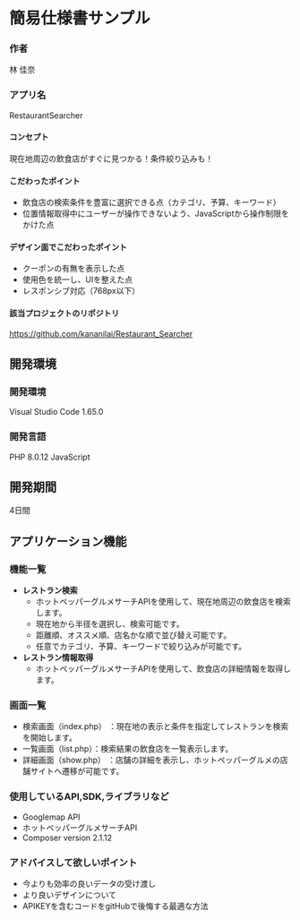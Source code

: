 # 簡易仕様書サンプル

### 作者
林 佳奈

### アプリ名
RestaurantSearcher

#### コンセプト
現在地周辺の飲食店がすぐに見つかる！条件絞り込みも！

#### こだわったポイント
- 飲食店の検索条件を豊富に選択できる点（カテゴリ、予算、キーワード）
- 位置情報取得中にユーザーが操作できないよう、JavaScriptから操作制限をかけた点

#### デザイン面でこだわったポイント
- クーポンの有無を表示した点
- 使用色を統一し、UIを整えた点
- レスポンシブ対応（768px以下）

#### 該当プロジェクトのリポジトリ
https://github.com/kananilai/Restaurant_Searcher

## 開発環境
### 開発環境
Visual Studio Code 1.65.0

### 開発言語
PHP 8.0.12 
JavaScript

## 開発期間
4日間

## アプリケーション機能

### 機能一覧
- **レストラン検索**
  - ホットペッパーグルメサーチAPIを使用して、現在地周辺の飲食店を検索します。
  - 現在地から半径を選択し、検索可能です。
  - 距離順、オススメ順、店名かな順で並び替え可能です。
  - 任意でカテゴリ、予算、キーワードで絞り込みが可能です。
- **レストラン情報取得**
  - ホットペッパーグルメサーチAPIを使用して、飲食店の詳細情報を取得します。

### 画面一覧
- 検索画面（index.php） ：現在地の表示と条件を指定してレストランを検索を開始します。
- 一覧画面（list.php）：検索結果の飲食店を一覧表示します。
- 詳細画面（show.php） ：店舗の詳細を表示し、ホットペッパーグルメの店舗サイトへ遷移が可能です。

### 使用しているAPI,SDK,ライブラリなど
- Googlemap API
- ホットペッパーグルメサーチAPI
- Composer version 2.1.12

### アドバイスして欲しいポイント
- 今よりも効率の良いデータの受け渡し
- より良いデザインについて
- APIKEYを含むコードをgitHubで後悔する最適な方法
